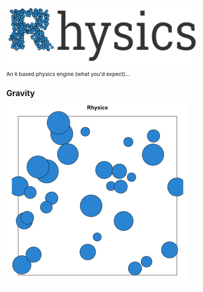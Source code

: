 ![](images/Rhysics.png)

An `R` based physics engine (what you'd expect)...

## Gravity 

![](images/gravity.gif)
